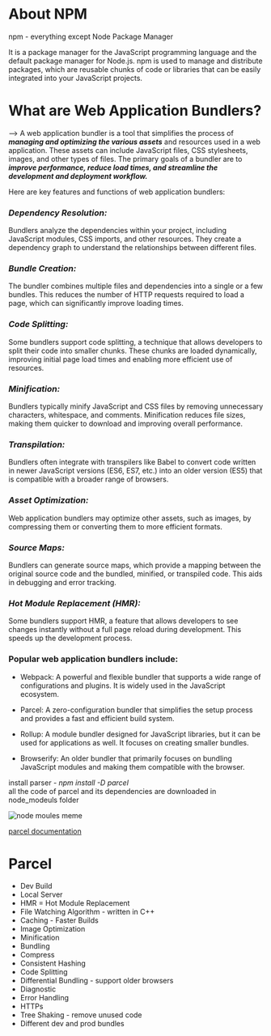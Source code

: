 # About NPM 
npm - everything except Node Package Manager

It is a package manager for the JavaScript programming language and the default package manager for Node.js. npm is used to manage and distribute packages, which are reusable chunks of code or libraries that can be easily integrated into your JavaScript projects.

# What are Web Application Bundlers? 
--> A web application bundler is a tool that simplifies the process of ***managing and optimizing the various assets*** and resources used in a web application. These assets can include JavaScript files, CSS stylesheets, images, and other types of files. The primary goals of a bundler are to ***improve performance, reduce load times, and streamline the development and deployment workflow.***

Here are key features and functions of web application bundlers:

### ***Dependency Resolution:***
Bundlers analyze the dependencies within your project, including JavaScript modules, CSS imports, and other resources. They create a dependency graph to understand the relationships between different files.

### ***Bundle Creation:***
The bundler combines multiple files and dependencies into a single or a few bundles. This reduces the number of HTTP requests required to load a page, which can significantly improve loading times.

### ***Code Splitting:***
Some bundlers support code splitting, a technique that allows developers to split their code into smaller chunks. These chunks are loaded dynamically, improving initial page load times and enabling more efficient use of resources.

### ***Minification:***
Bundlers typically minify JavaScript and CSS files by removing unnecessary characters, whitespace, and comments. Minification reduces file sizes, making them quicker to download and improving overall performance.

### ***Transpilation:***
Bundlers often integrate with transpilers like Babel to convert code written in newer JavaScript versions (ES6, ES7, etc.) into an older version (ES5) that is compatible with a broader range of browsers.

### ***Asset Optimization:***
Web application bundlers may optimize other assets, such as images, by compressing them or converting them to more efficient formats.

### ***Source Maps:***
Bundlers can generate source maps, which provide a mapping between the original source code and the bundled, minified, or transpiled code. This aids in debugging and error tracking.

### ***Hot Module Replacement (HMR):***
Some bundlers support HMR, a feature that allows developers to see changes instantly without a full page reload during development. This speeds up the development process.

### Popular web application bundlers include:

- Webpack: A powerful and flexible bundler that supports a wide range of configurations and plugins. It is widely used in the JavaScript ecosystem.

- Parcel: A zero-configuration bundler that simplifies the setup process and provides a fast and efficient build system.

- Rollup: A module bundler designed for JavaScript libraries, but it can be used for applications as well. It focuses on creating smaller bundles.

- Browserify: An older bundler that primarily focuses on bundling JavaScript modules and making them compatible with the browser.

install parser - *npm install -D parcel* <br>
all the code of parcel and its dependencies are downloaded in node_modeuls folder

![node moules meme](https://img.devrant.com/devrant/rant/r_760537_vKvzh.jpg)

[parcel documentation](https://parceljs.org/)

# Parcel
- Dev Build
- Local Server
- HMR = Hot Module Replacement
- File Watching Algorithm - written in C++
- Caching - Faster Builds
- Image Optimization
- Minification
- Bundling
- Compress
- Consistent Hashing
- Code Splitting
- Differential Bundling - support older browsers
- Diagnostic
- Error Handling
- HTTPs
- Tree Shaking - remove unused code
- Different dev and prod bundles

